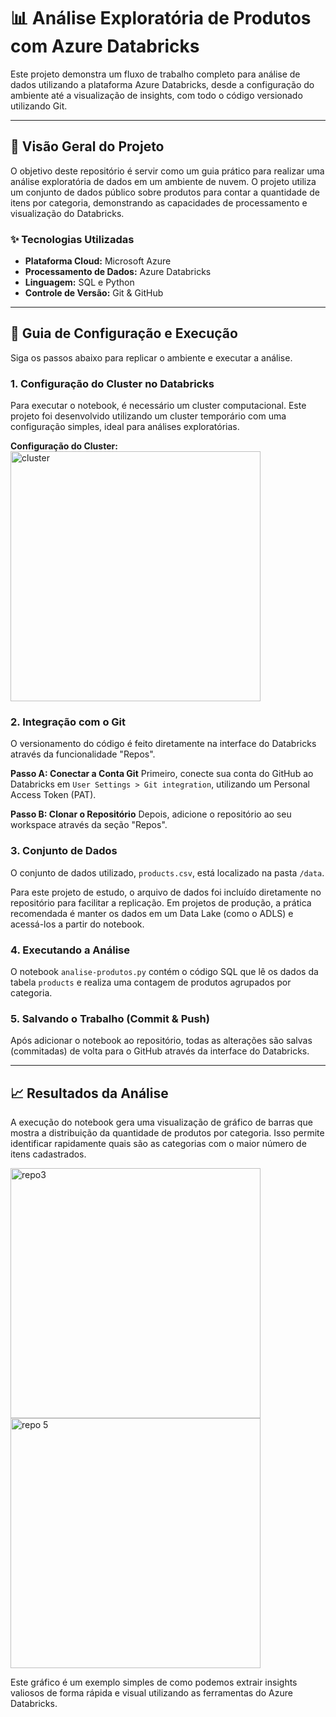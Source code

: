# 📊 Análise Exploratória de Produtos com Azure Databricks

Este projeto demonstra um fluxo de trabalho completo para análise de dados utilizando a plataforma Azure Databricks, desde a configuração do ambiente até a visualização de insights, com todo o código versionado utilizando Git.

---

## 📜 Visão Geral do Projeto

O objetivo deste repositório é servir como um guia prático para realizar uma análise exploratória de dados em um ambiente de nuvem. O projeto utiliza um conjunto de dados público sobre produtos para contar a quantidade de itens por categoria, demonstrando as capacidades de processamento e visualização do Databricks.

### ✨ Tecnologias Utilizadas
* **Plataforma Cloud:** Microsoft Azure
* **Processamento de Dados:** Azure Databricks
* **Linguagem:** SQL e Python
* **Controle de Versão:** Git & GitHub

---

## 🚀 Guia de Configuração e Execução

Siga os passos abaixo para replicar o ambiente e executar a análise.

### 1. Configuração do Cluster no Databricks

Para executar o notebook, é necessário um cluster computacional. Este projeto foi desenvolvido utilizando um cluster temporário com uma configuração simples, ideal para análises exploratórias.

**Configuração do Cluster:**
<img width="400" height="400" alt="cluster" src="https://github.com/user-attachments/assets/b5345b86-b173-44c7-9138-f955e8574a44" />



### 2. Integração com o Git

O versionamento do código é feito diretamente na interface do Databricks através da funcionalidade "Repos".

**Passo A: Conectar a Conta Git**
Primeiro, conecte sua conta do GitHub ao Databricks em `User Settings > Git integration`, utilizando um Personal Access Token (PAT).


**Passo B: Clonar o Repositório**
Depois, adicione o repositório ao seu workspace através da seção "Repos".



### 3. Conjunto de Dados

O conjunto de dados utilizado, `products.csv`, está localizado na pasta `/data`.

Para este projeto de estudo, o arquivo de dados foi incluído diretamente no repositório para facilitar a replicação. Em projetos de produção, a prática recomendada é manter os dados em um Data Lake (como o ADLS) e acessá-los a partir do notebook.

### 4. Executando a Análise

O notebook `analise-produtos.py` contém o código SQL que lê os dados da tabela `products` e realiza uma contagem de produtos agrupados por categoria.



### 5. Salvando o Trabalho (Commit & Push)

Após adicionar o notebook ao repositório, todas as alterações são salvas (commitadas) de volta para o GitHub através da interface do Databricks.



---

## 📈 Resultados da Análise

A execução do notebook gera uma visualização de gráfico de barras que mostra a distribuição da quantidade de produtos por categoria. Isso permite identificar rapidamente quais são as categorias com o maior número de itens cadastrados.

<img width="400" height="400" alt="repo3" src="https://github.com/user-attachments/assets/ae0b9174-d3c1-49f5-b17a-7e7728d2194a" />
<img width="400" height="400" alt="repo 5" src="https://github.com/user-attachments/assets/65323e81-afee-4f0a-8406-6a5a4b2cff34" />

Este gráfico é um exemplo simples de como podemos extrair insights valiosos de forma rápida e visual utilizando as ferramentas do Azure Databricks.
